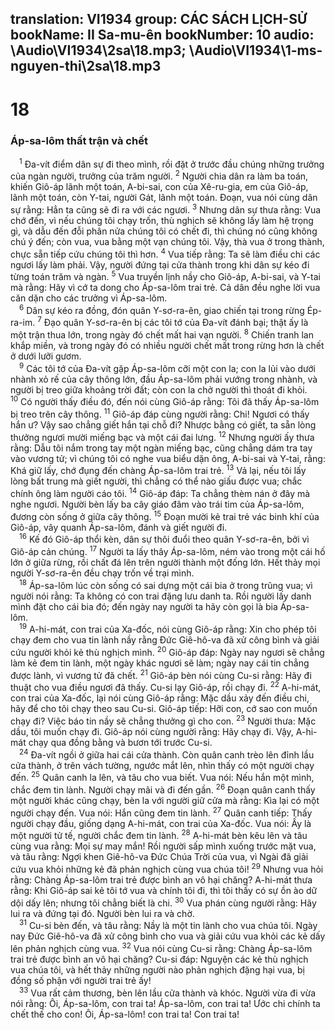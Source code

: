 translation: VI1934
group: CÁC SÁCH LỊCH-SỬ
bookName: II Sa-mu-ên 
bookNumber: 10
audio: \Audio\VI1934\2sa\18.mp3; \Audio\VI1934\1-ms-nguyen-thi\2sa\18.mp3
-------

<div class="title"><h1>18</h1><h3>Áp-sa-lôm thất trận và chết</h3></div>
<span class="verse 2sa_18_1"> <sup>1</sup> Đa-vít điểm dân sự đi theo mình, rồi đặt ở trước đầu chúng những trưởng của ngàn người, trưởng của trăm người. </span>
<span class="verse 2sa_18_2"><sup>2</sup> Người chia dân ra làm ba toán, khiến Giô-áp lãnh một toán, A-bi-sai, con của Xê-ru-gia, em của Giô-áp, lãnh một toán, còn Y-tai, người Gát, lãnh một toán. Đoạn, vua nói cùng dân sự rằng: Hẳn ta cũng sẽ đi ra với các ngươi. </span>
<span class="verse 2sa_18_3"><sup>3</sup> Nhưng dân sự thưa rằng: Vua chớ đến, vì nếu chúng tôi chạy trốn, thù nghịch sẽ không lấy làm hệ trọng gì, và dẫu đến đỗi phân nửa chúng tôi có chết đi, thì chúng nó cũng không chú ý đến; còn vua, vua bằng một vạn chúng tôi. Vậy, thà vua ở trong thành, chực sẵn tiếp cứu chúng tôi thì hơn. </span>
<span class="verse 2sa_18_4"><sup>4</sup> Vua tiếp rằng: Ta sẽ làm điều chi các ngươi lấy làm phải. Vậy, người đứng tại cửa thành trong khi dân sự kéo đi từng toán trăm và ngàn. </span>
<span class="verse 2sa_18_5"><sup>5</sup> Vua truyền lịnh nầy cho Giô-áp, A-bi-sai, và Y-tai mà rằng: Hãy vì cớ ta dong cho Áp-sa-lôm trai trẻ. Cả dân đều nghe lời vua căn dặn cho các trưởng vì Áp-sa-lôm. <br/></span>
<span class="verse 2sa_18_6"> <sup>6</sup> Dân sự kéo ra đồng, đón quân Y-sơ-ra-ên, giao chiến tại trong rừng Ép-ra-im. </span>
<span class="verse 2sa_18_7"><sup>7</sup> Đạo quân Y-sơ-ra-ên bị các tôi tớ của Đa-vít đánh bại; thật ấy là một trận thua lớn, trong ngày đó chết mất hai vạn người. </span>
<span class="verse 2sa_18_8"><sup>8</sup> Chiến tranh lan khắp miền, và trong ngày đó có nhiều người chết mất trong rừng hơn là chết ở dưới lưỡi gươm. <br/></span>
<span class="verse 2sa_18_9"> <sup>9</sup> Các tôi tớ của Đa-vít gặp Áp-sa-lôm cỡi một con la; con la lủi vào dưới nhành xỏ rế của cây thông lớn, đầu Áp-sa-lôm phải vướng trong nhành, và người bị treo giữa khoảng trời đất; còn con la chở người thì thoát đi khỏi. </span>
<span class="verse 2sa_18_10"><sup>10</sup> Có người thấy điều đó, đến nói cùng Giô-áp rằng: Tôi đã thấy Áp-sa-lôm bị treo trên cây thông. </span>
<span class="verse 2sa_18_11"><sup>11</sup> Giô-áp đáp cùng người rằng: Chi! Ngươi có thấy hắn ư? Vậy sao chẳng giết hắn tại chỗ đi? Nhược bằng có giết, ta sẵn lòng thưởng ngươi mười miếng bạc và một cái đai lưng. </span>
<span class="verse 2sa_18_12"><sup>12</sup> Nhưng người ấy thưa rằng: Dẫu tôi nắm trong tay một ngàn miếng bạc, cũng chẳng dám tra tay vào vương tử; vì chúng tôi có nghe vua biểu dặn ông, A-bi-sai và Y-tai, rằng: Khá giữ lấy, chớ đụng đến chàng Áp-sa-lôm trai trẻ. </span>
<span class="verse 2sa_18_13"><sup>13</sup> Vả lại, nếu tôi lấy lòng bất trung mà giết người, thì chẳng có thể nào giấu được vua; chắc chính ông làm người cáo tôi. </span>
<span class="verse 2sa_18_14"><sup>14</sup> Giô-áp đáp: Ta chẳng thèm nán ở đây mà nghe ngươi. Người bèn lấy ba cây giáo đâm vào trái tim của Áp-sa-lôm, đương còn sống ở giữa cây thông. </span>
<span class="verse 2sa_18_15"><sup>15</sup> Đoạn mười kẻ trai trẻ vác binh khí của Giô-áp, vây quanh Áp-sa-lôm, đánh và giết người đi. <br/></span>
<span class="verse 2sa_18_16"> <sup>16</sup> Kế đó Giô-áp thổi kèn, dân sự thôi đuổi theo quân Y-sơ-ra-ên, bởi vì Giô-áp cản chúng. </span>
<span class="verse 2sa_18_17"><sup>17</sup> Người ta lấy thây Áp-sa-lôm, ném vào trong một cái hố lớn ở giữa rừng, rồi chất đá lên trên người thành một đống lớn. Hết thảy mọi người Y-sơ-ra-ên đều chạy trốn về trại mình. <br/></span>
<span class="verse 2sa_18_18"> <sup>18</sup> Áp-sa-lôm lúc còn sống có sai dựng một cái bia ở trong trũng vua; vì người nói rằng: Ta không có con trai đặng lưu danh ta. Rồi người lấy danh mình đặt cho cái bia đó; đến ngày nay người ta hãy còn gọi là bia Áp-sa-lôm. <br/></span>
<span class="verse 2sa_18_19"> <sup>19</sup> A-hi-mát, con trai của Xa-đốc, nói cùng Giô-áp rằng: Xin cho phép tôi chạy đem cho vua tin lành nầy rằng Đức Giê-hô-va đã xử công bình và giải cứu người khỏi kẻ thù nghịch mình. </span>
<span class="verse 2sa_18_20"><sup>20</sup> Giô-áp đáp: Ngày nay ngươi sẽ chẳng làm kẻ đem tin lành, một ngày khác ngươi sẽ làm; ngày nay cái tin chẳng được lành, vì vương tử đã chết. </span>
<span class="verse 2sa_18_21"><sup>21</sup> Giô-áp bèn nói cùng Cu-si rằng: Hãy đi thuật cho vua điều ngươi đã thấy. Cu-si lạy Giô-áp, rồi chạy đi. </span>
<span class="verse 2sa_18_22"><sup>22</sup> A-hi-mát, con trai của Xa-đốc, lại nói cùng Giô-áp rằng: Mặc dầu xảy đến điều chi, hãy để cho tôi chạy theo sau Cu-si. Giô-áp tiếp: Hỡi con, cớ sao con muốn chạy đi? Việc báo tin nầy sẽ chẳng thưởng gì cho con. </span>
<span class="verse 2sa_18_23"><sup>23</sup> Người thưa: Mặc dầu, tôi muốn chạy đi. Giô-áp nói cùng người rằng: Hãy chạy đi. Vậy, A-hi-mát chạy qua đồng bằng và bươn tới trước Cu-si. <br/></span>
<span class="verse 2sa_18_24"> <sup>24</sup> Đa-vít ngồi ở giữa hai cái cửa thành. Còn quân canh trèo lên đỉnh lầu cửa thành, ở trên vách tường, ngước mắt lên, nhìn thấy có một người chạy đến. </span>
<span class="verse 2sa_18_25"><sup>25</sup> Quân canh la lên, và tâu cho vua biết. Vua nói: Nếu hắn một mình, chắc đem tin lành. Người chạy mãi và đi đến gần. </span>
<span class="verse 2sa_18_26"><sup>26</sup> Đoạn quân canh thấy một người khác cũng chạy, bèn la với người giữ cửa mà rằng: Kìa lại có một người chạy đến. Vua nói: Hắn cũng đem tin lành. </span>
<span class="verse 2sa_18_27"><sup>27</sup> Quân canh tiếp: Thấy người chạy đầu, giống dạng A-hi-mát, con trai của Xa-đốc. Vua nói: Ấy là một người tử tế, người chắc đem tin lành. </span>
<span class="verse 2sa_18_28"><sup>28</sup> A-hi-mát bèn kêu lên và tâu cùng vua rằng: Mọi sự may mắn! Rồi người sấp mình xuống trước mặt vua, và tâu rằng: Ngợi khen Giê-hô-va Đức Chúa Trời của vua, vì Ngài đã giải cứu vua khỏi những kẻ đã phản nghịch cùng vua chúa tôi! </span>
<span class="verse 2sa_18_29"><sup>29</sup> Nhưng vua hỏi rằng: Chàng Áp-sa-lôm trai trẻ được bình an vô hại chăng? A-hi-mát thưa rằng: Khi Giô-áp sai kẻ tôi tớ vua và chính tôi đi, thì tôi thấy có sự ồn ào dữ dội dấy lên; nhưng tôi chẳng biết là chi. </span>
<span class="verse 2sa_18_30"><sup>30</sup> Vua phán cùng người rằng: Hãy lui ra và đứng tại đó. Người bèn lui ra và chờ. <br/></span>
<span class="verse 2sa_18_31"> <sup>31</sup> Cu-si bèn đến, và tâu rằng: Nầy là một tin lành cho vua chúa tôi. Ngày nay Đức Giê-hô-va đã xử công bình cho vua và giải cứu vua khỏi các kẻ dấy lên phản nghịch cùng vua. </span>
<span class="verse 2sa_18_32"><sup>32</sup> Vua nói cùng Cu-si rằng: Chàng Áp-sa-lôm trai trẻ được bình an vô hại chăng? Cu-si đáp: Nguyện các kẻ thù nghịch vua chúa tôi, và hết thảy những người nào phản nghịch đặng hại vua, bị đồng số phận với người trai trẻ ấy! <br/></span>
<span class="verse 2sa_18_33"> <sup>33</sup> Vua rất cảm thương, bèn lên lầu cửa thành và khóc. Người vừa đi vừa nói rằng: Ôi, Áp-sa-lôm, con trai ta! Áp-sa-lôm, con trai ta! Ước chi chính ta chết thế cho con! Ôi, Áp-sa-lôm! con trai ta! Con trai ta! <br/></span>
